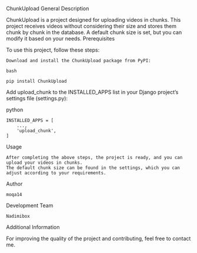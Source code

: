 ChunkUpload
General Description

ChunkUpload is a project designed for uploading videos in chunks. This project receives videos without considering their size and stores them chunk by chunk in the database. A default chunk size is set, but you can modify it based on your needs.
Prerequisites

To use this project, follow these steps:

    Download and install the ChunkUpload package from PyPI:

    bash

    pip install ChunkUpload

Add upload_chunk to the INSTALLED_APPS list in your Django project’s settings file (settings.py):

python

    INSTALLED_APPS = [
        ...,
        'upload_chunk',
    ]

Usage

    After completing the above steps, the project is ready, and you can upload your videos in chunks.
    The default chunk size can be found in the settings, which you can adjust according to your requirements.

Author

    moqa14

Development Team

    Nadimibox

Additional Information

For improving the quality of the project and contributing, feel free to contact me.
